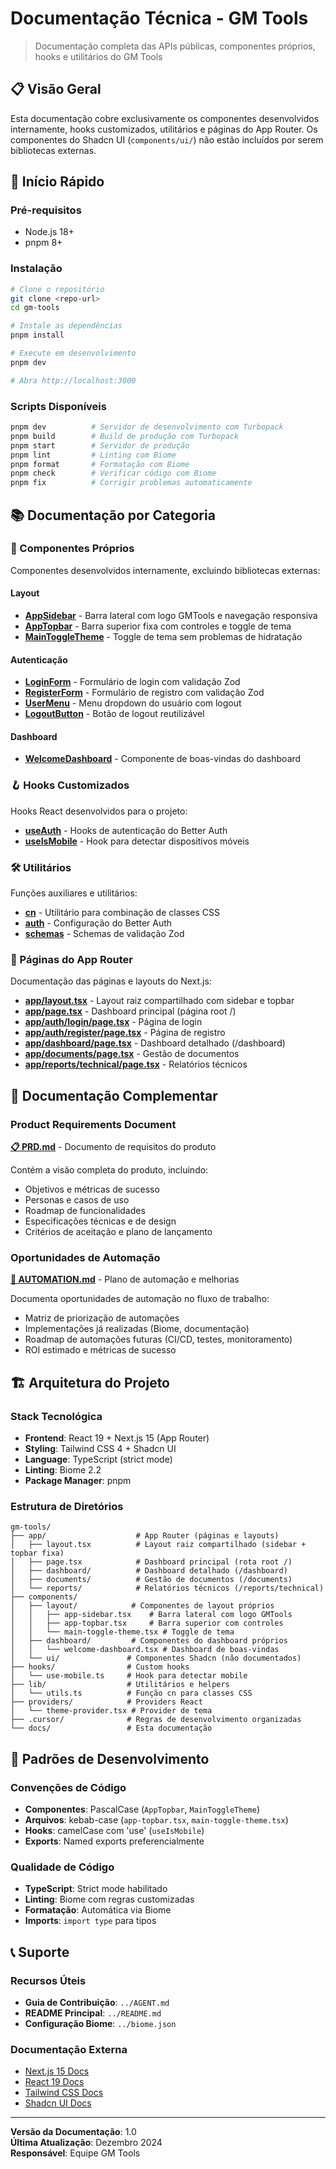 # Documentação Técnica - GM Tools

> Documentação completa das APIs públicas, componentes próprios, hooks e utilitários do GM Tools

## 📋 Visão Geral

Esta documentação cobre exclusivamente os componentes desenvolvidos internamente, hooks customizados, utilitários e páginas do App Router. Os componentes do Shadcn UI (`components/ui/`) não estão incluídos por serem bibliotecas externas.

## 🚀 Início Rápido

### Pré-requisitos
- Node.js 18+
- pnpm 8+

### Instalação
```bash
# Clone o repositório
git clone <repo-url>
cd gm-tools

# Instale as dependências
pnpm install

# Execute em desenvolvimento
pnpm dev

# Abra http://localhost:3000
```

### Scripts Disponíveis
```bash
pnpm dev          # Servidor de desenvolvimento com Turbopack
pnpm build        # Build de produção com Turbopack
pnpm start        # Servidor de produção
pnpm lint         # Linting com Biome
pnpm format       # Formatação com Biome
pnpm check        # Verificar código com Biome
pnpm fix          # Corrigir problemas automaticamente
```

## 📚 Documentação por Categoria

### 🧩 Componentes Próprios

Componentes desenvolvidos internamente, excluindo bibliotecas externas:

#### Layout
- **[AppSidebar](components/layout/app-sidebar.md)** - Barra lateral com logo GMTools e navegação responsiva
- **[AppTopbar](components/layout/app-topbar.md)** - Barra superior fixa com controles e toggle de tema
- **[MainToggleTheme](components/layout/main-toggle-theme.md)** - Toggle de tema sem problemas de hidratação

#### Autenticação
- **[LoginForm](components/auth/login-form.md)** - Formulário de login com validação Zod
- **[RegisterForm](components/auth/register-form.md)** - Formulário de registro com validação Zod
- **[UserMenu](components/auth/user-menu.md)** - Menu dropdown do usuário com logout
- **[LogoutButton](components/auth/logout-button.md)** - Botão de logout reutilizável

#### Dashboard
- **[WelcomeDashboard](components/dashboard/welcome-dashboard.md)** - Componente de boas-vindas do dashboard

### 🪝 Hooks Customizados

Hooks React desenvolvidos para o projeto:

- **[useAuth](hooks/use-auth.md)** - Hooks de autenticação do Better Auth
- **[useIsMobile](hooks/use-is-mobile.md)** - Hook para detectar dispositivos móveis

### 🛠️ Utilitários

Funções auxiliares e utilitários:

- **[cn](lib/cn.md)** - Utilitário para combinação de classes CSS
- **[auth](lib/auth.md)** - Configuração do Better Auth
- **[schemas](lib/schemas.md)** - Schemas de validação Zod

### 📄 Páginas do App Router

Documentação das páginas e layouts do Next.js:

- **[app/layout.tsx](app/layout.md)** - Layout raiz compartilhado com sidebar e topbar
- **[app/page.tsx](app/page.md)** - Dashboard principal (página root /)
- **[app/auth/login/page.tsx](app/auth/login.md)** - Página de login
- **[app/auth/register/page.tsx](app/auth/register.md)** - Página de registro
- **[app/dashboard/page.tsx](app/dashboard/page.md)** - Dashboard detalhado (/dashboard)
- **[app/documents/page.tsx](app/documents/page.md)** - Gestão de documentos
- **[app/reports/technical/page.tsx](app/reports/technical/page.md)** - Relatórios técnicos

## 📖 Documentação Complementar

### Product Requirements Document
**[📋 PRD.md](PRD.md)** - Documento de requisitos do produto

Contém a visão completa do produto, incluindo:
- Objetivos e métricas de sucesso
- Personas e casos de uso
- Roadmap de funcionalidades
- Especificações técnicas e de design
- Critérios de aceitação e plano de lançamento

### Oportunidades de Automação
**[🤖 AUTOMATION.md](AUTOMATION.md)** - Plano de automação e melhorias

Documenta oportunidades de automação no fluxo de trabalho:
- Matriz de priorização de automações
- Implementações já realizadas (Biome, documentação)
- Roadmap de automações futuras (CI/CD, testes, monitoramento)
- ROI estimado e métricas de sucesso

## 🏗️ Arquitetura do Projeto

### Stack Tecnológica
- **Frontend**: React 19 + Next.js 15 (App Router)
- **Styling**: Tailwind CSS 4 + Shadcn UI
- **Language**: TypeScript (strict mode)
- **Linting**: Biome 2.2
- **Package Manager**: pnpm

### Estrutura de Diretórios
```
gm-tools/
├── app/                    # App Router (páginas e layouts)
│   ├── layout.tsx          # Layout raiz compartilhado (sidebar + topbar fixa)
│   ├── page.tsx            # Dashboard principal (rota root /)
│   ├── dashboard/          # Dashboard detalhado (/dashboard)
│   ├── documents/          # Gestão de documentos (/documents)
│   └── reports/            # Relatórios técnicos (/reports/technical)
├── components/            
│   ├── layout/            # Componentes de layout próprios
│   │   ├── app-sidebar.tsx    # Barra lateral com logo GMTools
│   │   ├── app-topbar.tsx     # Barra superior com controles
│   │   └── main-toggle-theme.tsx # Toggle de tema
│   ├── dashboard/         # Componentes do dashboard próprios
│   │   └── welcome-dashboard.tsx # Dashboard de boas-vindas
│   └── ui/               # Componentes Shadcn (não documentados)
├── hooks/                # Custom hooks
│   └── use-mobile.ts     # Hook para detectar mobile
├── lib/                  # Utilitários e helpers
│   └── utils.ts          # Função cn para classes CSS
├── providers/            # Providers React
│   └── theme-provider.tsx # Provider de tema
├── .cursor/              # Regras de desenvolvimento organizadas
└── docs/                 # Esta documentação
```

## 🎨 Padrões de Desenvolvimento

### Convenções de Código
- **Componentes**: PascalCase (`AppTopbar`, `MainToggleTheme`)
- **Arquivos**: kebab-case (`app-topbar.tsx`, `main-toggle-theme.tsx`)
- **Hooks**: camelCase com 'use' (`useIsMobile`)
- **Exports**: Named exports preferencialmente

### Qualidade de Código
- **TypeScript**: Strict mode habilitado
- **Linting**: Biome com regras customizadas
- **Formatação**: Automática via Biome
- **Imports**: `import type` para tipos

## 📞 Suporte

### Recursos Úteis
- **Guia de Contribuição**: `../AGENT.md`
- **README Principal**: `../README.md`
- **Configuração Biome**: `../biome.json`

### Documentação Externa
- [Next.js 15 Docs](https://nextjs.org/docs)
- [React 19 Docs](https://react.dev)
- [Tailwind CSS Docs](https://tailwindcss.com/docs)
- [Shadcn UI Docs](https://ui.shadcn.com)

---

**Versão da Documentação**: 1.0  
**Última Atualização**: Dezembro 2024  
**Responsável**: Equipe GM Tools

